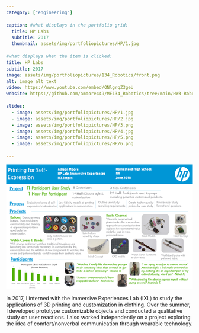 ```yaml
---
category: ["engineering"]

caption: #what displays in the portfolio grid:
  title: HP Labs
  subtitle: 2017
  thumbnail: assets/img/portfoliopictures/HP/1.jpg
  
#what displays when the item is clicked:
title: HP Labs
subtitle: 2017
image: assets/img/portfoliopictures/134_Robotics/front.png 
alt: image alt text
video: https://www.youtube.com/embed/QNlgrqZ3geU
website: https://github.com/amoore449/ME134_Robotics/tree/main/HW3-Robotic%20Arm

slides:
  - image: assets/img/portfoliopictures/HP/1.jpg
  - image: assets/img/portfoliopictures/HP/2.jpg
  - image: assets/img/portfoliopictures/HP/3.png
  - image: assets/img/portfoliopictures/HP/4.jpg
  - image: assets/img/portfoliopictures/HP/5.png
  - image: assets/img/portfoliopictures/HP/6.png

---
```

<div class="row padded">
 <div class="col-md-12 col-sm-12 ">
     <img class="img-fluid d-block mx-auto" src="assets/img/portfoliopictures/HP/Picture20.png" alt=""/>
  </div>
</div>


In 2017, I interned with the Immersive Experiences Lab (IXL) to study the applications of 3D printing and customization in clothing. Over the summer, I developed prototype customizable objects and conducted a qualitative study on user reactions. I also worked independently on a project exploring the idea of comfort/nonverbal communication through wearable technology.
